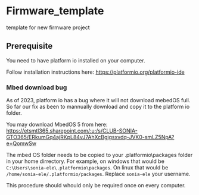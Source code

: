 # Firmware_template
template for new firmware project

## Prerequisite
You need to have platform io installed on your computer.

Follow installation instructions here: https://platformio.org/platformio-ide

### Mbed download bug
As of 2023, platform io has a bug where it will not download mebedOS full. So far our fix as been to mannually download and copy it to the platform io folder.


You may download MbedOS 5 from here: https://etsmtl365.sharepoint.com/:u:/s/CLUB-SONIA-GTO365/ERkumGq4ajRKpL84vJ7AhXcBgjgsxvdq-JVK0-smLZ5NpA?e=QomwSw


The mbed OS folder needs to be copied to your .platformio\packages folder in your home dirrectory. For example, on windows that would be `C:\Users\sonia-ele\.platformio\packages`. On linux that would be `/home/sonia-ele/.platformio/packages`. Replace `sonia-ele` your username.

This procedure should whould only be required once on every computer.